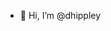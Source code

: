 - 👋 Hi, I’m @dhippley


<!---
- 👀 I’m interested in 
- 🌱 I’m currently learning ...
- 📫 How to reach me ...
dhippley/dhippley is a ✨ special ✨ repository because its `README.md` (this file) appears on your GitHub profile.
You can click the Preview link to take a look at your changes.
--->
